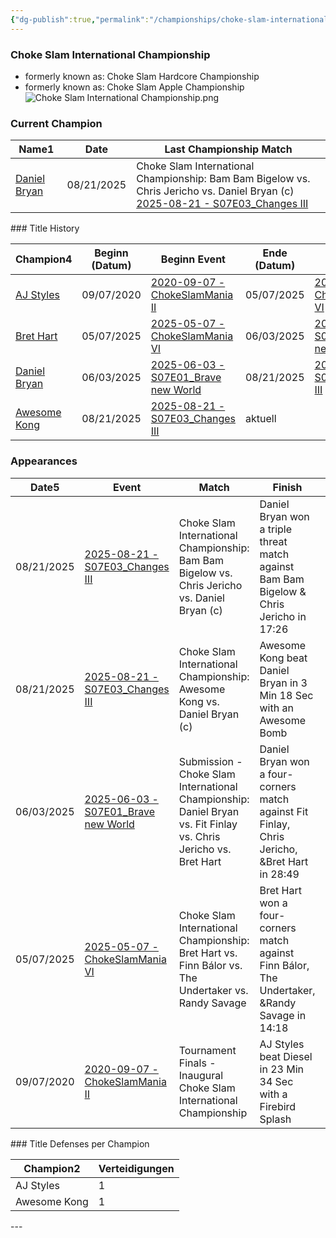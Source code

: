 ```yaml
---
{"dg-publish":true,"permalink":"/championships/choke-slam-international-championship/","title":"Choke Slam International Championship","noteIcon":"","created":"2024-11-28T14:26:37.744+01:00"}
---
```


### Choke Slam International Championship
- formerly known as: Choke Slam Hardcore Championship
- formerly known as: Choke Slam Apple Championship
![Choke Slam International Championship.png](/img/user/z_Images/Choke%20Slam%20International%20Championship.png)
### Current Champion
<div><table class="dataview table-view-table"><thead class="table-view-thead"><tr class="table-view-tr-header"><th class="table-view-th"><span>Name</span><span class="dataview small-text">1</span></th><th class="table-view-th"><span>Date</span></th><th class="table-view-th"><span>Last Championship Match</span></th></tr></thead><tbody class="table-view-tbody"><tr><td><span><a data-href="Daniel Bryan" href="Daniel Bryan" class="internal-link" target="_blank" rel="noopener nofollow">Daniel Bryan</a></span></td><td>08/21/2025</td><td><span>Choke Slam International Championship: Bam Bam Bigelow vs. Chris Jericho vs. Daniel Bryan (c)<br>
<a data-href="2025-08-21 - S07E03_Changes III" href="2025-08-21 - S07E03_Changes III" class="internal-link" target="_blank" rel="noopener nofollow">2025-08-21 - S07E03_Changes III</a></span></td></tr></tbody></table></div>
### Title History
<div><table class="dataview table-view-table"><thead class="table-view-thead"><tr class="table-view-tr-header"><th class="table-view-th"><span>Champion</span><span class="dataview small-text">4</span></th><th class="table-view-th"><span>Beginn (Datum)</span></th><th class="table-view-th"><span>Beginn Event</span></th><th class="table-view-th"><span>Ende (Datum)</span></th><th class="table-view-th"><span>Ende Event</span></th><th class="table-view-th"><span>Dauer (Tage)</span></th><th class="table-view-th"><span>Titelverteidigungen</span></th><th class="table-view-th"><span>Aktuell</span></th></tr></thead><tbody class="table-view-tbody"><tr><td><span><a data-href="AJ Styles" href="AJ Styles" class="internal-link" target="_blank" rel="noopener nofollow">AJ Styles</a></span></td><td>09/07/2020</td><td><span><a data-href="2020-09-07 - ChokeSlamMania II" href="2020-09-07 - ChokeSlamMania II" class="internal-link" target="_blank" rel="noopener nofollow">2020-09-07 - ChokeSlamMania II</a></span></td><td>05/07/2025</td><td><span><a data-href="2025-05-07 - ChokeSlamMania VI" href="2025-05-07 - ChokeSlamMania VI" class="internal-link" target="_blank" rel="noopener nofollow">2025-05-07 - ChokeSlamMania VI</a></span></td><td>1703</td><td>0</td><td><span></span></td></tr><tr><td><span><a data-href="Bret Hart" href="Bret Hart" class="internal-link" target="_blank" rel="noopener nofollow">Bret Hart</a></span></td><td>05/07/2025</td><td><span><a data-href="2025-05-07 - ChokeSlamMania VI" href="2025-05-07 - ChokeSlamMania VI" class="internal-link" target="_blank" rel="noopener nofollow">2025-05-07 - ChokeSlamMania VI</a></span></td><td>06/03/2025</td><td><span><a data-href="2025-06-03 - S07E01_Brave new World" href="2025-06-03 - S07E01_Brave new World" class="internal-link" target="_blank" rel="noopener nofollow">2025-06-03 - S07E01_Brave new World</a></span></td><td>27</td><td>0</td><td><span></span></td></tr><tr><td><span><a data-href="Daniel Bryan" href="Daniel Bryan" class="internal-link" target="_blank" rel="noopener nofollow">Daniel Bryan</a></span></td><td>06/03/2025</td><td><span><a data-href="2025-06-03 - S07E01_Brave new World" href="2025-06-03 - S07E01_Brave new World" class="internal-link" target="_blank" rel="noopener nofollow">2025-06-03 - S07E01_Brave new World</a></span></td><td>08/21/2025</td><td><span><a data-href="2025-08-21 - S07E03_Changes III" href="2025-08-21 - S07E03_Changes III" class="internal-link" target="_blank" rel="noopener nofollow">2025-08-21 - S07E03_Changes III</a></span></td><td>79</td><td>1</td><td><span></span></td></tr><tr><td><span><a data-href="Awesome Kong" href="Awesome Kong" class="internal-link" target="_blank" rel="noopener nofollow">Awesome Kong</a></span></td><td>08/21/2025</td><td><span><a data-href="2025-08-21 - S07E03_Changes III" href="2025-08-21 - S07E03_Changes III" class="internal-link" target="_blank" rel="noopener nofollow">2025-08-21 - S07E03_Changes III</a></span></td><td><span>aktuell</span></td><td><span></span></td><td>9</td><td>0</td><td><span>✔️</span></td></tr></tbody></table></div>

### Appearances
<div><table class="dataview table-view-table"><thead class="table-view-thead"><tr class="table-view-tr-header"><th class="table-view-th"><span>Date</span><span class="dataview small-text">5</span></th><th class="table-view-th"><span>Event</span></th><th class="table-view-th"><span>Match</span></th><th class="table-view-th"><span>Finish</span></th><th class="table-view-th"><span>Rating</span></th><th class="table-view-th"><span>Score</span></th><th class="table-view-th"><span>Time</span></th></tr></thead><tbody class="table-view-tbody"><tr><td>08/21/2025</td><td><span><a data-href="2025-08-21 - S07E03_Changes III" href="2025-08-21 - S07E03_Changes III" class="internal-link" target="_blank" rel="noopener nofollow">2025-08-21 - S07E03_Changes III</a></span></td><td><span>Choke Slam International Championship: Bam Bam Bigelow vs. Chris Jericho vs. Daniel Bryan (c)</span></td><td><span>Daniel Bryan won a triple threat match against Bam Bam Bigelow &amp; Chris Jericho in  17:26</span></td><td><span>★★★★</span></td><td>87</td><td><span>17:26</span></td></tr><tr><td>08/21/2025</td><td><span><a data-href="2025-08-21 - S07E03_Changes III" href="2025-08-21 - S07E03_Changes III" class="internal-link" target="_blank" rel="noopener nofollow">2025-08-21 - S07E03_Changes III</a></span></td><td><span>Choke Slam International Championship: Awesome Kong vs. Daniel Bryan (c)</span></td><td><span>Awesome Kong beat Daniel Bryan in 3 Min 18 Sec with an Awesome Bomb</span></td><td><span>★★</span></td><td>63</td><td><span>3:18</span></td></tr><tr><td>06/03/2025</td><td><span><a data-href="2025-06-03 - S07E01_Brave new World" href="2025-06-03 - S07E01_Brave new World" class="internal-link" target="_blank" rel="noopener nofollow">2025-06-03 - S07E01_Brave new World</a></span></td><td><span>Submission - Choke Slam International Championship: Daniel Bryan vs. Fit Finlay vs. Chris Jericho vs. Bret Hart</span></td><td><span>Daniel Bryan won a four-corners match against Fit Finlay, Chris Jericho, &amp;Bret Hart in  28:49</span></td><td><span>★★★★1/2</span></td><td>95</td><td><span>28:49</span></td></tr><tr><td>05/07/2025</td><td><span><a data-href="2025-05-07 - ChokeSlamMania VI" href="2025-05-07 - ChokeSlamMania VI" class="internal-link" target="_blank" rel="noopener nofollow">2025-05-07 - ChokeSlamMania VI</a></span></td><td><span>Choke Slam International Championship: Bret Hart vs. Finn Bálor vs. The Undertaker vs. Randy Savage</span></td><td><span>Bret Hart won a four-corners match against Finn Bálor, The Undertaker, &amp;Randy Savage in  14:18</span></td><td><span>★★★★</span></td><td>85</td><td><span>14:18</span></td></tr><tr><td>09/07/2020</td><td><span><a data-href="2020-09-07 - ChokeSlamMania II" href="2020-09-07 - ChokeSlamMania II" class="internal-link" target="_blank" rel="noopener nofollow">2020-09-07 - ChokeSlamMania II</a></span></td><td><span>Tournament Finals - Inaugural Choke Slam International Championship</span></td><td><span>AJ Styles beat Diesel in 23 Min 34 Sec with a Firebird Splash</span></td><td><span>★★★★3/4</span></td><td>98</td><td><span>23:34</span></td></tr></tbody></table></div>
### Title Defenses per Champion
<div><table class="dataview table-view-table"><thead class="table-view-thead"><tr class="table-view-tr-header"><th class="table-view-th"><span>Champion</span><span class="dataview small-text">2</span></th><th class="table-view-th"><span>Verteidigungen</span></th></tr></thead><tbody class="table-view-tbody"><tr><td><span>AJ Styles</span></td><td>1</td></tr><tr><td><span>Awesome Kong</span></td><td>1</td></tr></tbody></table></div>
---